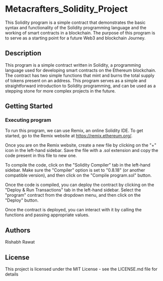 # Metacrafters_Solidity_Project
This Solidity program is a simple contract that demonstrates the basic syntax and functionality of the Solidity programming language and the working of smart contracts in a blockchain. The purpose of this program is to serve as a starting point for a future Web3 and blockchain Journey.

## Description

This program is a simple contract written in Solidity, a programming language used for developing smart contracts on the Ethereum blockchain. The contract has two simple functions that mint and burns the total supply of tokens present on an address. This program serves as a simple and straightforward introduction to Solidity programming, and can be used as a stepping stone for more complex projects in the future.

## Getting Started

### Executing program

To run this program, we can use Remix, an online Solidity IDE. To get started, go to the Remix website at https://remix.ethereum.org/.

Once you are on the Remix website, create a new file by clicking on the "+" icon in the left-hand sidebar. Save the file with a .sol extension and copy the code present in this file to new one.

To compile the code, click on the "Solidity Compiler" tab in the left-hand sidebar. Make sure the "Compiler" option is set to "0.8.18" (or another compatible version), and then click on the "Compile program.sol" button.

Once the code is compiled, you can deploy the contract by clicking on the "Deploy & Run Transactions" tab in the left-hand sidebar. Select the "program" contract from the dropdown menu, and then click on the "Deploy" button.

Once the contract is deployed, you can interact with it by calling the functions and passing appropriate values.
## Authors

Rishabh Rawat


## License

This project is licensed under the MIT License - see the LICENSE.md file for details
